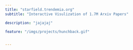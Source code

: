 ```yaml
---
title: "starfield.trendemia.org"
subtitle: "Interactive Visulization of 1.7M Arxiv Papers"

description: "jajajaj"

feature: "/imgs/projects/hunchback.gif"


---
```


